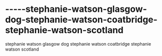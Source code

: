 # -----stephanie-watson-glasgow-dog-stephanie-watson-coatbridge-stephanie-watson-scotland
 stephanie watson glasgow dog stephanie watson coatbridge stephanie watson scotland
